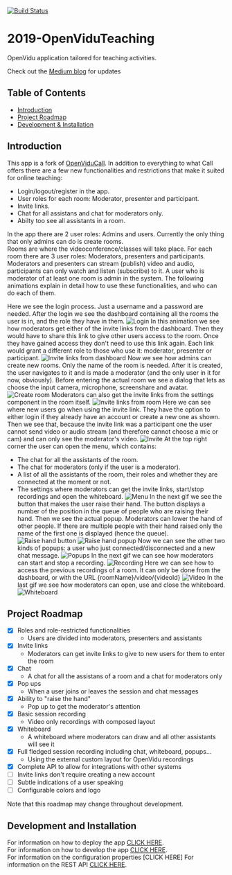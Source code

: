 [![Build Status](https://travis-ci.org/codeurjc-students/2019-OpenViduTeaching.svg?branch=master)](https://travis-ci.org/codeurjc-students/2019-OpenViduTeaching)

# 2019-OpenViduTeaching #
OpenVidu application tailored for teaching activities.

Check out the [Medium blog](https://medium.com/@diego.mzmn) for updates

## Table of Contents ##

- [Introduction](#introduction) 
- [Project Roadmap](#project-roadmap)
- [Development & Installation](#development-and-installation)

## Introduction ##

This app is a fork of [OpenViduCall](https://github.com/OpenVidu/openvidu-call). In addition to everything to what Call offers there are a few new functionalities and restrictions that make it suited for online teaching:
  * Login/logout/register in the app.
  * User roles for each room: Moderator, presenter and participant.
  * Invite links.
  * Chat for all assistans and chat for moderators only.
  * Abilty too see all assistants in a room.

In the app there are 2 user roles: Admins and users. Currently the only thing that only admins can do is create rooms.\
Rooms are where the videoconference/classes will take place. For each room there are 3 user roles: Moderators, presenters and participants. Moderators and presenters can stream (publish) video and audio, participants can only watch and listen (subscribe) to it. A user who is moderator of at least one room is admin in the system. The following animations explain in detail how to use these functionalities, and who can do each of them.

Here we see the login process. Just a username and a password are needed. After the login we see the dashboard containing all the rooms the user is in, and the role they have in them.
![Login](/documentation/images/login.gif)
In this animation we see how moderators get either of the invite links from the dashboard. Then they would have to share this link to give other users access to the room. Once they have gained access they don't need to use this link again. Each link would grant a different role to those who use it: moderator, presenter or participant.
![Invite links from dashboard](/documentation/images/inviteDashboard.gif)
Now we see how admins can create new rooms. Only the name of the room is needed. After it is created, the user navigates to it and is made a moderator (and the only user in it for now, obviously). Before entering the actual room we see a dialog that lets as choose the input camera, microphone, screenshare and avatar.
![Create room](/documentation/images/createRoom.gif)
Moderators can also get the invite links from the settings component in the room itself.
![Invite links from room](/documentation/images/inviteRoom.gif)
Here we can see where new users go when using the invite link. They have the option to either login if they already have an account or create a new one as shown. Then we see that, because the invite link was a participant one the user cannot send video or audio stream (and therefore cannot choose a mic or cam) and can only see the moderator's video.
![Invite](/documentation/images/invite.gif)
At the top right corner the user can open the menu, which contains:
  * The chat for all the assistants of the room.
  * The chat for moderators (only if the user is a moderator).
  * A list of all the assistants of the room, their roles and whether they are connected at the moment or not.
  * The settings where moderators can get the invite links, start/stop recordings and open the whiteboard.
![Menu](/documentation/images/menu.gif)
In the next gif we see the button that makes the user raise their hand. The button displays a number of the position in the queue of people who are raising their hand. Then we see the actual popup. Moderators can lower the hand of other people. If there are multiple people with their hand raised only the name of the first one is displayed (hence the queue).
![Raise hand button](/documentation/images/raiseHand.gif)
![Raise hand popup](/documentation/images/raiseHandPopup.gif)
Now we can see the other two kinds of popups: a user who just connected/disconnected and a new chat message.
![Popups](/documentation/images/popups.gif)
In the next gif we can see how moderators can start and stop a recording.
![Recording](/documentation/images/recording.gif)
Here we can see how to access the previous recordings of a room. It can only be done from the dashboard, or with the URL {roomName}/video/{videoId}
![Video](/documentation/images/video.gif)
In the last gif we see how moderators can open, use and close the whiteboard.
![Whiteboard](/documentation/images/whiteboard.gif)


## Project Roadmap ##
- [X] Roles and role-restricted functionalities
	* Users are divided into moderators, presenters and assistants
- [X] Invite links
  * Moderators can get invite links to give to new users for them to enter the room
- [X] Chat
	* A chat for all the assistans of a room and a chat for moderators only
- [X] Pop ups
	* When a user joins or leaves the session and chat messages
- [X] Ability to "raise the hand"
	* Pop up to get the moderator's attention
- [X] Basic session recording
	* Video only recordings with composed layout
- [X] Whiteboard
  * A whiteboard where moderators can draw and all other assistants will see it
- [X] Full fledged session recording including chat, whiteboard, popups...
	* Using the external custom layout for OpenVidu recordings
- [X] Complete API to allow for integrations with other systems
- [ ] Invite links don't require creating a new account
- [ ] Subtle indications of a user speaking
- [ ] Configurable colors and logo

Note that this roadmap may change throughout development.

## Development and Installation ##

For information on how to deploy the app [CLICK HERE](/documentation/deploy.md).\
For information on how to develop the app [CLICK HERE](/documentation/development.md).\
For information on the configuration properties [CLICK HERE]
For information on the REST API [CLICK HERE](/documentation/api.md).
